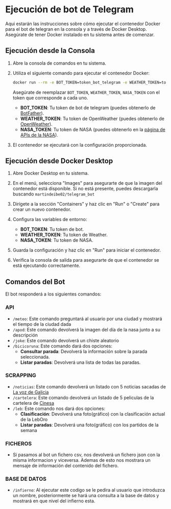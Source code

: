 # Ejecución de bot de Telegram

Aqui estarán las instrucciones sobre cómo ejecutar el contenedor Docker para el bot de telegran en la consola y a través de Docker Desktop. Asegúrate de tener Docker instalado en tu sistema antes de comenzar.

## Ejecución desde la Consola

1. Abre la consola de comandos en tu sistema.

2. Utiliza el siguiente comando para ejecutar el contenedor Docker:

    ```bash
    docker run --rm -e BOT_TOKEN=token_bot_telegram -e WEATHER_TOKEN=token_openweather -e NASA_TOKEN=token_api_nasa nombre_imagen
    ```

   Asegúrate de reemplazar `BOT_TOKEN`, `WEATHER_TOKEN`, `NASA_TOKEN` con el token que corresponde a cada uno.
   
    - **BOT_TOKEN**: Tu token de bot de telegram (puedes obtenerlo de [BotFather](https://telegram.me/BotFather)).
   - **WEATHER_TOKEN**: Tu token de OpenWeather (puedes obtenerlo de [OpenWeather](https://openweathermap.org/api)).
   - **NASA_TOKEN**: Tu token de NASA (puedes obtenerlo en la [página de APIs de la NASA](https://api.nasa.gov/)).


3. El contenedor se ejecutará con la configuración proporcionada.

## Ejecución desde Docker Desktop

1. Abre Docker Desktop en tu sistema.

2. En el menú, selecciona "Images" para asegurarte de que la imagen del contenedor está disponible. Si no está presente, puedes descargarla buscando `martindeibe02/telegram_bot`

3. Dirígete a la sección "Containers" y haz clic en "Run" o "Create" para crear un nuevo contenedor.

4. Configura las variables de entorno:

   - **BOT_TOKEN**: Tu token de bot.
   - **WEATHER_TOKEN**: Tu token de Weather.
   - **NASA_TOKEN**: Tu token de NASA.

5. Guarda la configuración y haz clic en "Run" para iniciar el contenedor.

6. Verifica la consola de salida para asegurarte de que el contenedor se está ejecutando correctamente.


## Comandos del Bot

El bot responderá a los siguientes comandos:

### API
- `/meteo`: Este comando preguntará al usuario por una ciudad y mostrará el tiempo de la ciudad dada
- `/apod`: Este comando devolverá la imagen del día de la nasa junto a su descripción
- `/joke`: Este comando devolverá un chiste aleatorio
- `/bicicoruna`: Este comando dará dos opciones:
    - **Consultar parada**: Devolverá la información sobre la parada seleccionada.
   - **Listar paradas**: Devolverá una lista de todas las paradas.
### SCRAPPING

- `/noticias`: Este comando devolverá un listado con 5 noticias sacadas de [La voz de Galicia](https://www.lavozdegalicia.es/)
- `/cartelera`: Este comando devolverá un listado de 5 peliculas de la cartelera de [Cinesa](https://www.imdb.com/showtimes/cinema/ES/ci17723570/ES/15368)
- `/leb`: Este comando nos dará dos opciones:
   - **Clasificación**: Devolverá una foto(gráfico) con la clasificación actual de la LebOro 
   - **Listar paradas**: Devolverá una foto(gráfico) con los partidos de la semana

### FICHEROS
- Si pasamos al bot un fichero csv, nos devolverá un fichero json con la misma informacion y viceversa. Ademas de esto nos mostrara un mensaje de información del contenido del fichero.

### BASE DE DATOS
- `/infierno`: Al ejecutar este codigo se le pedira al usuario que introduzca un nombre, posteriormente se hará una consulta a la base de datos y mostrará en que nivel del infierno esta.
